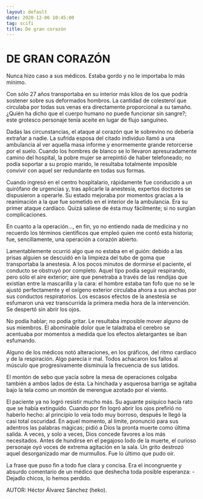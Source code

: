```yaml
---
layout: default
date: 2020-12-06 10:45:00
tag: scifi
title: De gran corazón
---
```


# DE GRAN CORAZÓN

   Nunca hizo caso a sus médicos. Estaba gordo y no le importaba lo más
   mínimo.
   
   Con sólo 27 años transportaba en su interior más kilos de los que
   podría sostener sobre sus deformados hombros. La cantidad de colesterol
   que circulaba por todas sus venas era directamente proporcional a su
   tamaño. ¿Quién ha dicho que el cuerpo humano no puede funcionar sin
   sangre?; este grotesco personaje tenía aceite en lugar de flujo
   sanguíneo.
   
   Dadas las circunstancias, el ataque al corazón que le sobrevino no
   debería extrañar a nadie. La sufrida esposa del citado individuo llamó
   a una ambulancia al ver aquella masa informe y enormemente grande
   retorcerse por el suelo. Cuando los hombres de blanco se lo llevaron
   apresuradamente camino del hospital, la pobre mujer se arrepintió de
   haber telefoneado; no podía soportar a su propio marido, le resultaba
   totalmente imposible convivir con aquel ser redundante en todas sus
   formas.
   
   Cuando ingresó en el centro hospitalario, rápidamente fue conducido a
   un quirófano de urgencias y, tras aplicarle la anestesia, expertos
   doctores se dispusieron a operarle. Su estado mejoraba por momentos
   gracias a la reanimación a la que fue sometido en el interior de la
   ambulancia. Era su primer ataque cardíaco. Quizá saliese de ésta muy
   fácilmente; si no surgían complicaciones.
   
   En cuanto a la operación..., en fin, yo no entiendo nada de medicina y
   no recuerdo los términos científicos que empleó quien me contó esta
   historia; fue, sencillamente, una operación a corazón abierto.
   
   Lamentablemente ocurrió algo que no estaba en el guión: debido a las
   prisas alguien se descuidó en la limpieza del tubo de goma que
   transportaba la anestesia. A los pocos minutos de dormirse el paciente,
   el conducto se obstruyó por completo. Aquel tipo podía seguir
   respirando, pero sólo el aire exterior; aire que penetraba a través de
   las rendijas que existían entre la mascarilla y la cara: el hombre
   estaba tan fofo que no se le ajustó perfectamente y el oxígeno exterior
   circulaba ahora a sus anchas por sus conductos respiratorios. Los
   escasos efectos de la anestesia se esfumaron una vez transcurrida la
   primera media hora de la intervención. Se despertó sin abrir los ojos.
   
   No podía hablar; no podía gritar. Le resultaba imposible mover alguno
   de sus miembros. El abominable dolor que le taladraba el cerebro se
   acentuaba por momentos a medida que los efectos aletargantes se iban
   esfumando.
   
   Alguno de los médicos notó alteraciones, en los gráficos, del ritmo
   cardíaco y de la respiración. Algo parecía ir mal. Todos achacaron los
   fallos al músculo que progresivamente disminuía la frecuencia de sus
   latidos.
   
   El montón de sebo que yacía sobre la mesa de operaciones colgaba
   también a ambos lados de ésta. La hinchada y asquerosa barriga se
   agitaba bajo la tela como un montón de merengue azotado por el viento.
   
   El paciente ya no logró resistir mucho más. Su aguante psíquico hacía
   rato que se había extinguido. Cuando por fin logró abrir los ojos
   prefirió no haberlo hecho: al principio lo veía todo muy borroso,
   después le llegó la casi total oscuridad. En aquel momento, al límite,
   pronunció para sus adentros las palabras mágicas; pidió a Dios la
   pronta muerte como última salida. A veces, y solo a veces, Dios concede
   favores a los más necesitados. Antes de hundirse en el pegajoso lodo de
   la muerte, el curioso personaje oyó voces de extrema agitación en la
   sala. Un grito destrozó aquel desorganizado mar de murmullos. Fue lo
   último que pudo oír.
   
   La frase que puso fin a todo fue clara y concisa. Era el incongruente y
   absurdo comentario de un médico que deshecha toda posible esperanza:
   -Dejadlo chicos, lo hemos perdido.
   
   AUTOR: Héctor Álvarez Sánchez (heko).